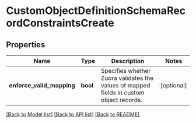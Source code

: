 # CustomObjectDefinitionSchemaRecordConstraintsCreate

## Properties
Name | Type | Description | Notes
------------ | ------------- | ------------- | -------------
**enforce_valid_mapping** | **bool** | Specifies whether Zuora validates the values of mapped fields in custom object records.  | [optional] 

[[Back to Model list]](../README.md#documentation-for-models) [[Back to API list]](../README.md#documentation-for-api-endpoints) [[Back to README]](../README.md)


